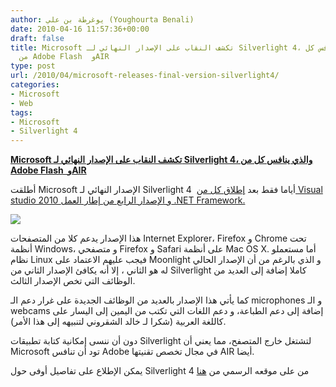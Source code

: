 ```yaml
---
author: يوغرطة بن علي (Youghourta Benali)
date: 2010-04-16 11:57:36+00:00
draft: false
title: Microsoft تكشف النقاب على الإصدار النهائي لـ Silverlight 4، والذي ينافس كل
  من Adobe Flash  وAIR
type: post
url: /2010/04/microsoft-releases-final-version-silverlight4/
categories:
- Microsoft
- Web
tags:
- Microsoft
- Silverlight 4
---
```


[**Microsoft تكشف النقاب على الإصدار النهائي لـ Silverlight 4، والذي ينافس كل من Adobe Flash  وAIR**](https://www.it-scoop.com/2010/04/microsoft-releases-final-version-silverlight4)


أطلقت Microsoft الإصدار النهائي لـ Silverlight 4  أياما فقط بعد [إطلاق كل من Visual studio 2010 و الإصدار الرابع من إطار العمل .NET Framework.](../../../../../2010/04/microsoft-launches-visual-studio-2010/)

[![](https://www.it-scoop.com/wp-content/uploads/2010/04/Silverlight-4-Is-Here-Get-Started-Now.jpg)
](https://www.it-scoop.com/2010/04/microsoft-releases-final-version-silverlight4)

هذا الإصدار يدعم كلا من المتصفحات Internet Explorer، Firefox و Chrome تحت أنظمة Windows، و متصفحي Firefox و Safari على أنظمة Mac OS X. أما مستعملو نظام Linux فيجب عليهم الاعتماد على Moonlight و الذي بالرغم من أن الإصدار الحالي له هو الثاني ، إلا أنه يكافئ الإصدار الثاني من Silverlight كاملا إضافة إلى العديد من الوظائف التي تخص الإصدار الثالث.

كما يأتي هذا الإصدار بالعديد من الوظائف الجديدة على غرار دعم الـ microphones و الـ webcams إضافة إلى دعم الطباعة، و دعم اللغات التي تكتب من اليمين إلى اليسار على كاللغة العربية (شكرا لـ خالد الشقروني لتنبيهه إلى هذا الأمر).

دون أن ننسى إمكانية كتابة تطبيقات Silverlight لتشتغل خارج المتصفح، مما يعني أن Microsoft تود أن تنافس Adobe في مجال تخصص تقنيتها AIR أيضا.

يمكن الإطلاع على تفاصيل أوفى حول Silverlight 4 من على موقعه الرسمي من [هنا](http://www.silverlight.net/)

